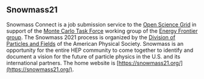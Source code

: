 ## Snowmass21

Snowmass Connect is a job submission service to the [Open Science Grid](https://www.opensciencegrid.org/) in support of the [Monte Carlo Task Force](https://snowmass21.org/montecarlo/energy) working group of the [Energy Frontier group](https://snowmass21.org/energy/start).  The Snowmass 2021 process is organized by the [Division of Particles and Fields](https://www.aps.org/units/dpf/) of the American Physical Society. Snowmass is an opportunity for the entire HEP community to come together to identify and document a vision for the future of particle physics in the U.S. and its international partners.  The home website is [https://snowmass21.org/](https://snowmass21.org/).

